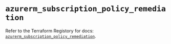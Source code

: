 # `azurerm_subscription_policy_remediation`

Refer to the Terraform Registory for docs: [`azurerm_subscription_policy_remediation`](https://registry.terraform.io/providers/hashicorp/azurerm/3.57.0/docs/resources/subscription_policy_remediation).
